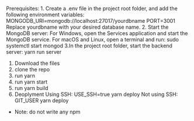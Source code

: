 Prerequisites: 
    1. Create a .env file in the project root folder, and add the following environment variables:
        MONGODB_URI=mongodb://localhost:27017/yourdbname
        PORT=3001
        Replace yourdbname with your desired database name.
    2. Start the MongoDB server:
        For Windows, open the Services application and start the MongoDB service.
        For macOS and Linux, open a terminal and run:
        sudo systemctl start mongod
    3.In the project root folder, start the backend server:
        yarn run server


1. Download the files 
2. clone the repo 
3. run 
    yarn 
4. run 
    yarn start 
5. run 
    yarn build
6. Deoplyment
    Using SSH: 
        USE_SSH=true yarn deploy 
    Not using SSH: 
        GIT_USER<Your Github username> yarn deploy

* Note: do not write any npm 